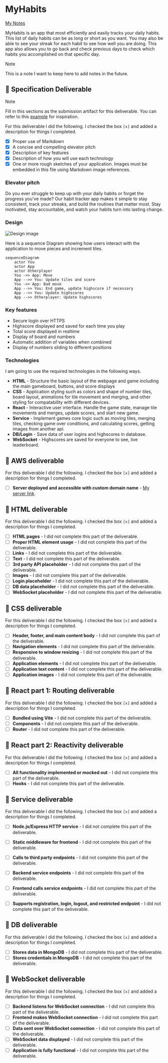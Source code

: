 # MyHabits

[My Notes](notes.md)

MyHabits is an app that most efficiently and easily tracks your daily habits. This list of daily habits can be as long or short as you want. You may also be able to see your streak for each habit to see how well you are doing. This app also allows you to go back and check previous days to check which habits you accomplished on that specific day.

> [!NOTE]
> This is a note I want to keep here to add notes in the future.

## 🚀 Specification Deliverable

> [!NOTE]
>  Fill in this sections as the submission artifact for this deliverable. You can refer to this [example](https://github.com/webprogramming260/startup-example/blob/main/README.md) for inspiration.

For this deliverable I did the following. I checked the box `[x]` and added a description for things I completed.

- [x] Proper use of Markdown
- [x] A concise and compelling elevator pitch
- [x] Description of key features
- [x] Description of how you will use each technology
- [x] One or more rough sketches of your application. Images must be embedded in this file using Markdown image references.

### Elevator pitch

Do you ever struggle to keep up with your daily habits or forget the progress you’ve made? Our habit tracker app makes it simple to stay consistent, track your streaks, and build the routines that matter most. Stay motivated, stay accountable, and watch your habits turn into lasting change.

### Design

![Design image](HabitTracker.png)

Here is a sequence Diagram showing how users interact with the application to move pieces and increment tiles.

```mermaid
sequenceDiagram
    actor You
    actor App
    actor Otherplayer
    You ->> App: Move
    App -->> You: Update tiles and score
    You ->> App: Bad move
    App -->> You: End game, update highscore if necessary
    App -->> You: Update highscores
    App -->> Otherplayer: Update highscores

```

### Key features

- Secure login over HTTPS
- Highscore displayed and saved for each time you play
- Total score displayed in realtime
- Display of board and numbers
- Automatic addition of variables when combined
- Display of numbers sliding to different positions

### Technologies

I am going to use the required technologies in the following ways.

- **HTML** - Structure the basic layout of the webpage and game including the main gameboard, buttons, and score displays
- **CSS** - Application styling such as colors and shape of number tiles, board layout, animations for tile movement and merging, and other styling for compatability with different devices.
- **React** - Interactive user interface. Handle the game state, manage tile movements and merges, update scores, and start new game.
- **Service** - Implement games core logic such as moving tiles, merging tiles, checking game over conditions, and calculating scores, getting images from another api.
- **DB/Login** - Save data of user logins and highscores in database.
- **WebSocket** - Highscores are saved for everyone to see, live leaderboard.

## 🚀 AWS deliverable

For this deliverable I did the following. I checked the box `[x]` and added a description for things I completed.

- [ ] **Server deployed and accessible with custom domain name** - [My server link](https://yourdomainnamehere.click).

## 🚀 HTML deliverable

For this deliverable I did the following. I checked the box `[x]` and added a description for things I completed.

- [ ] **HTML pages** - I did not complete this part of the deliverable.
- [ ] **Proper HTML element usage** - I did not complete this part of the deliverable.
- [ ] **Links** - I did not complete this part of the deliverable.
- [ ] **Text** - I did not complete this part of the deliverable.
- [ ] **3rd party API placeholder** - I did not complete this part of the deliverable.
- [ ] **Images** - I did not complete this part of the deliverable.
- [ ] **Login placeholder** - I did not complete this part of the deliverable.
- [ ] **DB data placeholder** - I did not complete this part of the deliverable.
- [ ] **WebSocket placeholder** - I did not complete this part of the deliverable.

## 🚀 CSS deliverable

For this deliverable I did the following. I checked the box `[x]` and added a description for things I completed.

- [ ] **Header, footer, and main content body** - I did not complete this part of the deliverable.
- [ ] **Navigation elements** - I did not complete this part of the deliverable.
- [ ] **Responsive to window resizing** - I did not complete this part of the deliverable.
- [ ] **Application elements** - I did not complete this part of the deliverable.
- [ ] **Application text content** - I did not complete this part of the deliverable.
- [ ] **Application images** - I did not complete this part of the deliverable.

## 🚀 React part 1: Routing deliverable

For this deliverable I did the following. I checked the box `[x]` and added a description for things I completed.

- [ ] **Bundled using Vite** - I did not complete this part of the deliverable.
- [ ] **Components** - I did not complete this part of the deliverable.
- [ ] **Router** - I did not complete this part of the deliverable.

## 🚀 React part 2: Reactivity deliverable

For this deliverable I did the following. I checked the box `[x]` and added a description for things I completed.

- [ ] **All functionality implemented or mocked out** - I did not complete this part of the deliverable.
- [ ] **Hooks** - I did not complete this part of the deliverable.

## 🚀 Service deliverable

For this deliverable I did the following. I checked the box `[x]` and added a description for things I completed.

- [ ] **Node.js/Express HTTP service** - I did not complete this part of the deliverable.
- [ ] **Static middleware for frontend** - I did not complete this part of the deliverable.
- [ ] **Calls to third party endpoints** - I did not complete this part of the deliverable.
- [ ] **Backend service endpoints** - I did not complete this part of the deliverable.
- [ ] **Frontend calls service endpoints** - I did not complete this part of the deliverable.
- [ ] **Supports registration, login, logout, and restricted endpoint** - I did not complete this part of the deliverable.


## 🚀 DB deliverable

For this deliverable I did the following. I checked the box `[x]` and added a description for things I completed.

- [ ] **Stores data in MongoDB** - I did not complete this part of the deliverable.
- [ ] **Stores credentials in MongoDB** - I did not complete this part of the deliverable.

## 🚀 WebSocket deliverable

For this deliverable I did the following. I checked the box `[x]` and added a description for things I completed.

- [ ] **Backend listens for WebSocket connection** - I did not complete this part of the deliverable.
- [ ] **Frontend makes WebSocket connection** - I did not complete this part of the deliverable.
- [ ] **Data sent over WebSocket connection** - I did not complete this part of the deliverable.
- [ ] **WebSocket data displayed** - I did not complete this part of the deliverable.
- [ ] **Application is fully functional** - I did not complete this part of the deliverable.
